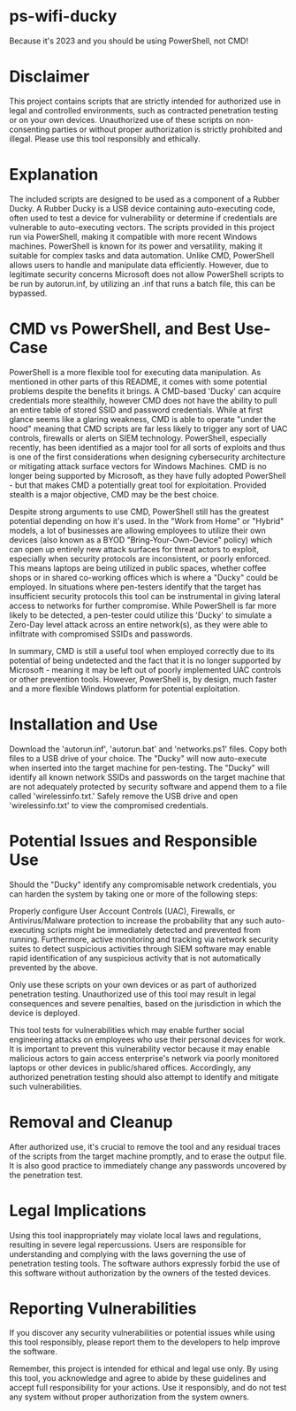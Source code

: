# ps-wifi-ducky
Because it's 2023 and you should be using PowerShell, not CMD!

# Disclaimer 
This project contains scripts that are strictly intended for authorized use in legal and controlled environments, such as contracted penetration testing or on your own devices. Unauthorized use of these scripts on non-consenting parties or without proper authorization is strictly prohibited and illegal. Please use this tool responsibly and ethically.

# Explanation 
The included scripts are designed to be used as a component of a Rubber Ducky. A Rubber Ducky is a USB device containing auto-executing code, often used to test a device for vulnerability or determine if credentials are vulnerable to auto-executing vectors. The scripts provided in this project run via PowerShell, making it compatible with more recent Windows machines. PowerShell is known for its power and versatility, making it suitable for complex tasks and data automation. Unlike CMD, PowerShell allows users to handle and manipulate data efficiently. However, due to legitimate security concerns Microsoft does not allow PowerShell scripts to be run by autorun.inf, by utilizing an .inf that runs a batch file, this can be bypassed.

# CMD vs PowerShell, and Best Use-Case
PowerShell is a more flexible tool for executing data manipulation. As mentioned in other parts of this README, it comes with some potential problems despite the benefits it brings. A CMD-based 'Ducky' can acquire credentials more stealthily, however CMD does not have the ability to pull an entire table of stored SSID and password credentials. While at first glance seems like a glaring weakness, CMD is able to operate "under the hood" meaning that CMD scripts are far less likely to trigger any sort of UAC controls, firewalls or alerts on SIEM technology. PowerShell, especially recently, has been identified as a major tool for all sorts of exploits and thus is one of the first considerations when designing cybersecurity architecture or mitigating attack surface vectors for Windows Machines. CMD is no longer being supported by Microsoft, as they have fully adopted PowerShell - but that makes CMD a potentially great tool for exploitation. Provided stealth is a major objective, CMD may be the best choice.

Despite strong arguments to use CMD, PowerShell still has the greatest potential depending on how it's used. In the "Work from Home" or "Hybrid" models, a lot of businesses are allowing employees to utilize their own devices (also known as a BYOD "Bring-Your-Own-Device" policy) which can open up entirely new attack surfaces for threat actors to exploit, especially when security protocols are inconsistent, or poorly enforced. This means laptops are being utilized in public spaces, whether coffee shops or in shared co-working offices which is where a "Ducky" could be employed. In situations where pen-testers identify that the target has insufficient security protocols this tool can be instrumental in giving lateral access to networks for further compromise. While PowerShell is far more likely to be detected, a pen-tester could utilize this 'Ducky' to simulate a Zero-Day level attack across an entire network(s), as they were able to infiltrate with compromised SSIDs and passwords.

In summary, CMD is still a useful tool when employed correctly due to its potential of being undetected and the fact that it is no longer supported by Microsoft - meaning it may be left out of poorly implemented UAC controls or other prevention tools. However, PowerShell is, by design, much faster and a more flexible Windows platform for potential exploitation.

# Installation and Use 
Download the 'autorun.inf', 'autorun.bat' and 'networks.ps1' files. 
Copy both files to a USB drive of your choice. The "Ducky" will now auto-execute when inserted into the target machine for pen-testing. The "Ducky" will identify all known network SSIDs and passwords on the target machine that are not adequately protected by security software and append them to a file called 'wirelessinfo.txt.' Safely remove the USB drive and open 'wirelessinfo.txt' to view the compromised credentials.

# Potential Issues and Responsible Use 
Should the "Ducky" identify any compromisable network credentials, you can harden the system by taking one or more of the following steps:

Properly configure User Account Controls (UAC), Firewalls, or Antivirus/Malware protection to increase the probability that any such auto-executing scripts might be immediately detected and prevented from running. Furthermore, active monitoring and tracking via network security suites to detect suspicious activities through SIEM software may enable rapid identification of any suspicious activity that is not automatically prevented by the above.

Only use these scripts on your own devices or as part of authorized penetration testing. Unauthorized use of this tool may result in legal consequences and severe penalties, based on the jurisdiction in which the device is deployed.

This tool tests for vulnerabilities which may enable further social engineering attacks on employees who use their personal devices for work. It is important to prevent this vulnerability vector because it may enable malicious actors to gain access enterprise's network via poorly monitored laptops or other devices in public/shared offices. Accordingly, any authorized penetration testing should also attempt to identify and mitigate such vulnerabilities.

# Removal and Cleanup 
After authorized use, it's crucial to remove the tool and any residual traces of the scripts from the target machine promptly, and to erase the output file. It is also good practice to immediately change any passwords uncovered by the penetration test.

# Legal Implications 
Using this tool inappropriately may violate local laws and regulations, resulting in severe legal repercussions. Users are responsible for understanding and complying with the laws governing the use of penetration testing tools. The software authors expressly forbid the use of this software without authorization by the owners of the tested devices.

# Reporting Vulnerabilities 
If you discover any security vulnerabilities or potential issues while using this tool responsibly, please report them to the developers to help improve the software.

Remember, this project is intended for ethical and legal use only. By using this tool, you acknowledge and agree to abide by these guidelines and accept full responsibility for your actions. Use it responsibly, and do not test any system without proper authorization from the system owners.
